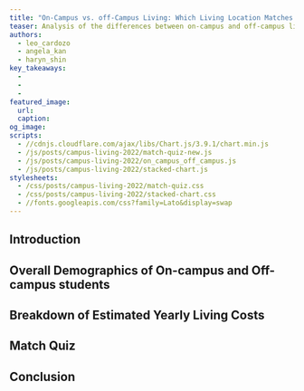 ```yaml
---
title: "On-Campus vs. off-Campus Living: Which Living Location Matches Your Preferences?"
teaser: Analysis of the differences between on-campus and off-campus living at UCLA. 
authors:
  - leo_cardozo
  - angela_kan
  - haryn_shin
key_takeaways:
  - 
  - 
  - 
featured_image:
  url: 
  caption: 
og_image: 
scripts:
  - //cdnjs.cloudflare.com/ajax/libs/Chart.js/3.9.1/chart.min.js
  - /js/posts/campus-living-2022/match-quiz-new.js
  - /js/posts/campus-living-2022/on_campus_off_campus.js
  - /js/posts/campus-living-2022/stacked-chart.js
stylesheets:
  - /css/posts/campus-living-2022/match-quiz.css
  - /css/posts/campus-living-2022/stacked-chart.css
  - //fonts.googleapis.com/css?family=Lato&display=swap
---
```


## Introduction

## Overall Demographics of On-campus and Off-campus students

## Breakdown of Estimated Yearly Living Costs
 <!-- <title>On campus vs. Off campus</title>
 <script src="stacked-chart.js" defer></script>
 <script src="https://cdnjs.cloudflare.com/ajax/libs/Chart.js/3.9.1/chart.min.js"></script> -->

## Match Quiz

<!-- <div class = "quiz-contatiner">
  <iframe width="100%" height="500" src="../../../../js/posts/campus-living-2022/match-quiz.html" frameboarder="0" allowfullscreen></iframe>
</div> -->
  <!-- <iframe width="100%" height="500" src="../../../../the-stack/match-quiz.html" frameboarder="0" allowfullscreen></iframe>
</div> -->

<!-- <script src = "match-quiz-new.js" defer></script> -->
<!-- <script src="https://cdnjs.cloudflare.com/ajax/libs/Chart.js/2.8.0/Chart.min.js"></script> -->
<!-- <link href="https://fonts.googleapis.com/css?family=Lato&display=swap" rel="stylesheet"> -->
<!-- <link rel="stylesheet" href ="/css/posts/campus-living-2022/match-quiz.css"> -->



## Conclusion




